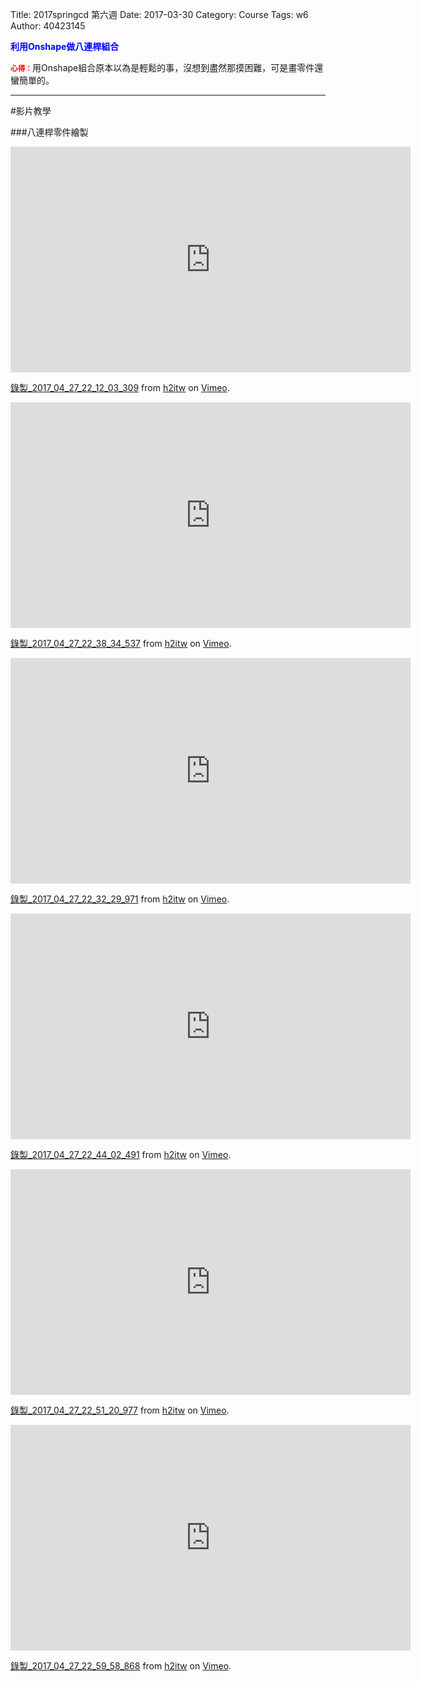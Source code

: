 Title: 2017springcd 第六週
Date: 2017-03-30
Category: Course
Tags: w6
Author: 40423145

<b><font color="blue">利用Onshape做八連桿組合</font></b>

<!-- PELICAN_END_SUMMARY -->
<small><b><font color="#FF0000">心得：</font></b></small>用Onshape組合原本以為是輕鬆的事，沒想到盡然那摸困難，可是畫零件還蠻簡單的。

<hr/>
#影片教學

###八連桿零件繪製
<iframe src="https://player.vimeo.com/video/215038506" width="640" height="361" frameborder="0" webkitallowfullscreen mozallowfullscreen allowfullscreen></iframe>
<p><a href="https://vimeo.com/215038506">錄製_2017_04_27_22_12_03_309</a> from <a href="https://vimeo.com/user44207163">h2itw</a> on <a href="https://vimeo.com">Vimeo</a>.</p>

<iframe src="https://player.vimeo.com/video/215038886" width="640" height="361" frameborder="0" webkitallowfullscreen mozallowfullscreen allowfullscreen></iframe>
<p><a href="https://vimeo.com/215038886">錄製_2017_04_27_22_38_34_537</a> from <a href="https://vimeo.com/user44207163">h2itw</a> on <a href="https://vimeo.com">Vimeo</a>.</p>

<iframe src="https://player.vimeo.com/video/215039047" width="640" height="361" frameborder="0" webkitallowfullscreen mozallowfullscreen allowfullscreen></iframe>
<p><a href="https://vimeo.com/215039047">錄製_2017_04_27_22_32_29_971</a> from <a href="https://vimeo.com/user44207163">h2itw</a> on <a href="https://vimeo.com">Vimeo</a>.</p>

<iframe src="https://player.vimeo.com/video/215039237" width="640" height="361" frameborder="0" webkitallowfullscreen mozallowfullscreen allowfullscreen></iframe>
<p><a href="https://vimeo.com/215039237">錄製_2017_04_27_22_44_02_491</a> from <a href="https://vimeo.com/user44207163">h2itw</a> on <a href="https://vimeo.com">Vimeo</a>.</p>

<iframe src="https://player.vimeo.com/video/215039529" width="640" height="361" frameborder="0" webkitallowfullscreen mozallowfullscreen allowfullscreen></iframe>
<p><a href="https://vimeo.com/215039529">錄製_2017_04_27_22_51_20_977</a> from <a href="https://vimeo.com/user44207163">h2itw</a> on <a href="https://vimeo.com">Vimeo</a>.</p>

<iframe src="https://player.vimeo.com/video/215039740" width="640" height="361" frameborder="0" webkitallowfullscreen mozallowfullscreen allowfullscreen></iframe>
<p><a href="https://vimeo.com/215039740">錄製_2017_04_27_22_59_58_868</a> from <a href="https://vimeo.com/user44207163">h2itw</a> on <a href="https://vimeo.com">Vimeo</a>.</p>

